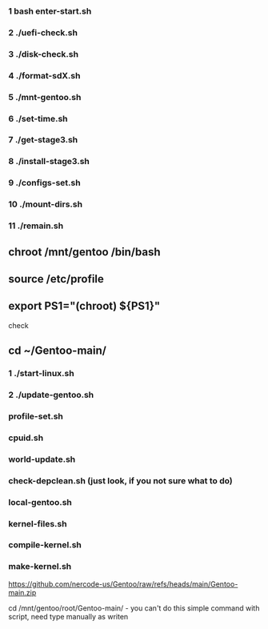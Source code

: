 ### 1 bash enter-start.sh
### 2 ./uefi-check.sh
### 3 ./disk-check.sh

### 4 ./format-sdX.sh
### 5 ./mnt-gentoo.sh
### 6 ./set-time.sh
### 7 ./get-stage3.sh
### 8 ./install-stage3.sh
### 9 ./configs-set.sh
### 10 ./mount-dirs.sh
### 11 ./remain.sh
## chroot /mnt/gentoo /bin/bash
## source /etc/profile
## export PS1="(chroot) ${PS1}"
check
## cd ~/Gentoo-main/
### 1 ./start-linux.sh
### 2 ./update-gentoo.sh
### profile-set.sh
### cpuid.sh
### world-update.sh
### check-depclean.sh (just look, if you not sure what to do)
### local-gentoo.sh
### kernel-files.sh
### compile-kernel.sh
### make-kernel.sh


https://github.com/nercode-us/Gentoo/raw/refs/heads/main/Gentoo-main.zip

cd /mnt/gentoo/root/Gentoo-main/ - you can't do this simple command with script, need type manually as writen
